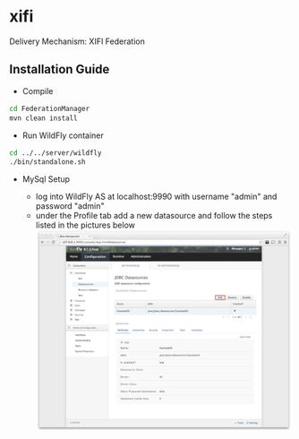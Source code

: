 xifi
====

Delivery Mechanism: XIFI Federation

Installation Guide
------------------
* Compile
```sh 
cd FederationManager
mvn clean install
```

* Run WildFly container
 ```sh
 cd ../../server/wildfly
 ./bin/standalone.sh
 ```

* MySql Setup

	* log into WildFly AS at localhost:9990 with username "admin" and password "admin"
	* under the Profile tab add a new datasource and follow the steps listed in the pictures below
	![alt text](doc/addDatasource1.png "Add datasource")


